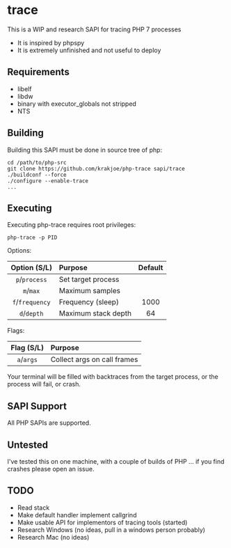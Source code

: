 trace
=====

This is a WIP and research SAPI for tracing PHP 7 processes

 * It is inspired by phpspy
 * It is extremely unfinished and not useful to deploy

Requirements
------------

 * libelf
 * libdw
 * binary with executor_globals not stripped
 * NTS

Building
--------

Building this SAPI must be done in source tree of php:

    cd /path/to/php-src
    git clone https://github.com/krakjoe/php-trace sapi/trace
    ./buildconf --force
    ./configure --enable-trace
    ...
    
Executing
---------

Executing php-trace requires root privileges:

    php-trace -p PID
    
Options:

| Option (S/L)  | Purpose               | Default |
|:-------------:|:----------------------|:-------:|
|`p`/`process`  | Set target process    |         |
|`m`/`max`      | Maximum samples       |         |
|`f`/`frequency`| Frequency (sleep)     | 1000    |
|`d`/`depth`    | Maximum stack depth   | 64      |

Flags:

| Flag (S/L)    | Purpose                        |
|:-------------:|:-------------------------------|
|`a`/`args`     | Collect args on call frames    |

Your terminal will be filled with backtraces from the target process, or the process will fail, or crash.

SAPI Support
------------

All PHP SAPIs are supported.

Untested
--------

I've tested this on one machine, with a couple of builds of PHP ... if you find crashes please open an issue.

TODO
----

  * Read stack
  * Make default handler implement callgrind
  * Make usable API for implementors of tracing tools (started)
  * Research Windows (no ideas, pull in a windows person probably)
  * Research Mac (no ideas)
